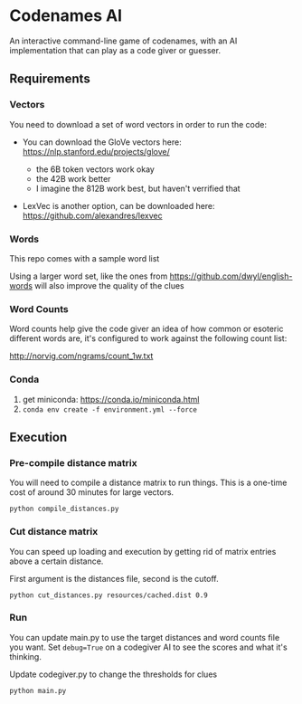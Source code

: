 # Codenames AI

An interactive command-line game of codenames, with an AI implementation
that can play as a code giver or guesser.

## Requirements

### Vectors

You need to download a set of word vectors in order to run the code:

* You can download the GloVe vectors here: https://nlp.stanford.edu/projects/glove/
  * the 6B token vectors work okay
  * the 42B work better
  * I imagine the 812B work best, but haven't verrified that

* LexVec is another option, can be downloaded here: https://github.com/alexandres/lexvec

### Words

This repo comes with a sample word list

Using a larger word set, like the ones from
https://github.com/dwyl/english-words will also improve the quality of the clues

### Word Counts

Word counts help give the code giver an idea of how common or esoteric
different words are, it's configured to work against the following count
list:

http://norvig.com/ngrams/count_1w.txt

### Conda

1. get miniconda: https://conda.io/miniconda.html
2. `conda env create -f environment.yml --force`

## Execution

### Pre-compile distance matrix

You will need to compile a distance matrix to run things. This
is a one-time cost of around 30 minutes for large vectors.

`python compile_distances.py`

### Cut distance matrix

You can speed up loading and execution by getting rid of matrix
entries above a certain distance.

First argument is the distances file, second is the cutoff.

`python cut_distances.py resources/cached.dist 0.9`

### Run

You can update main.py to use the target distances and word
counts file you want. Set `debug=True` on a codegiver AI to see
the scores and what it's thinking.

Update codegiver.py to change the thresholds for clues

`python main.py`
